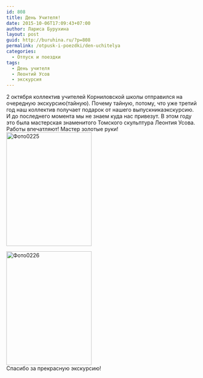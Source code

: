 ```yaml
---
id: 808
title: День Учителя!
date: 2015-10-06T17:09:43+07:00
author: Лариса Бурухина
layout: post
guid: http://buruhina.ru/?p=808
permalink: /otpusk-i-poezdki/den-uchitelya
categories:
  - Отпуск и поездки
tags:
  - День учителя
  - Леонтий Усов
  - экскурсия
---
```

2 октября коллектив учителей Корниловской школы отправился на очередную экскурсию(тайную). Почему тайную, потому, что уже третий год наш коллектив получает подарок от нашего выпускникаэкскурсию. И до последнего момента мы не знаем куда нас привезут. В этом году это была мастерская знаменитого Томского скульптура Леонтия Усова.  
Работы впечатляют! Мастер золотые руки!  
[<img src="http://buruhina.ru/wp-content/uploads/2015/10/Фото0225-225x300.jpg" alt="Фото0225" width="225" height="300" class="aligncenter size-medium wp-image-812" />](http://buruhina.ru/wp-content/uploads/2015/10/Фото0225.jpg)

[<img src="http://buruhina.ru/wp-content/uploads/2015/10/Фото0226-225x300.jpg" alt="Фото0226" width="225" height="300" class="aligncenter size-medium wp-image-813" />](http://buruhina.ru/wp-content/uploads/2015/10/Фото0226.jpg)  
Спасибо за прекрасную экскурсию!
